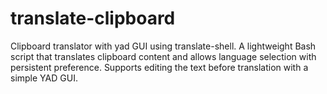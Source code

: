 # translate-clipboard

Clipboard translator with yad GUI using translate-shell. A lightweight Bash script that translates clipboard content and allows language selection with persistent preference. Supports editing the text before translation with a simple YAD GUI.

<imd src="data/screenshots/overview.png">